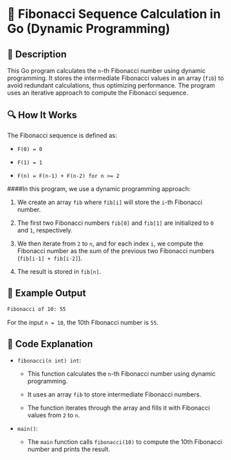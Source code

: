 # 📌 Fibonacci Sequence Calculation in Go (Dynamic Programming)

## 🚀 Description
This Go program calculates the `n`-th Fibonacci number using dynamic programming. 
It stores the intermediate Fibonacci values in an array (`fib`) to avoid redundant calculations, thus optimizing performance. 
The program uses an iterative approach to compute the Fibonacci sequence.

## 🔍 How It Works
The Fibonacci sequence is defined as:

- `F(0) = 0`

- `F(1) = 1`

- `F(n) = F(n-1) + F(n-2) for n >= 2`

####In this program, we use a dynamic programming approach:

1. We create an array `fib` where `fib[i]` will store the `i`-th Fibonacci number.

2. The first two Fibonacci numbers `fib[0]` and `fib[1]` are initialized to `0` and `1`, respectively.

3. We then iterate from `2` to `n`, and for each index `i`, we compute the Fibonacci number as the sum of the previous two Fibonacci numbers (`fib[i-1] + fib[i-2]`).

4. The result is stored in `fib[n]`.

## 🎯 Example Output
```sh
Fibonacci of 10: 55
```
For the input `n = 10`, the 10th Fibonacci number is `55`.

## 📂 Code Explanation
- `fibonacci(n int) int`:

    - This function calculates the `n`-th Fibonacci number using dynamic programming.

    - It uses an array `fib` to store intermediate Fibonacci numbers.

    - The function iterates through the array and fills it with Fibonacci values from `2` to `n`.

- `main()`:

    - The `main` function calls `fibonacci(10)` to compute the 10th Fibonacci number and prints the result.
